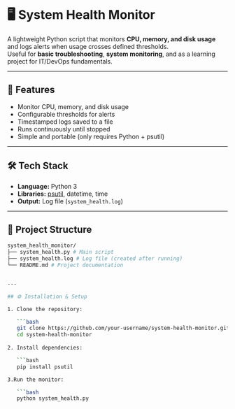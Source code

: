 # 🖥️ System Health Monitor

A lightweight Python script that monitors **CPU, memory, and disk usage** and logs alerts when usage crosses defined thresholds.  
Useful for **basic troubleshooting**, **system monitoring**, and as a learning project for IT/DevOps fundamentals.  

---

## 🚀 Features
- Monitor CPU, memory, and disk usage
- Configurable thresholds for alerts
- Timestamped logs saved to a file
- Runs continuously until stopped
- Simple and portable (only requires Python + psutil)

---

## 🛠️ Tech Stack
- **Language:** Python 3
- **Libraries:** [psutil](https://pypi.org/project/psutil/), datetime, time
- **Output:** Log file (`system_health.log`)

---

## 📂 Project Structure

```bash
system_health_monitor/
├── system_health.py # Main script
├── system_health.log # Log file (created after running)
└── README.md # Project documentation


---

## ⚙️ Installation & Setup

1. Clone the repository:

   ```bash
   git clone https://github.com/your-username/system-health-monitor.git
   cd system-health-monitor
   
2. Install dependencies:

   ```bash
   pip install psutil

3.Run the monitor:

   ```bash
   python system_health.py


